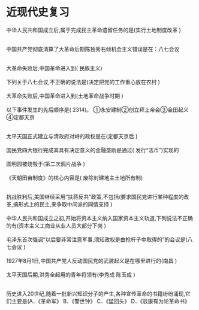 
# 近现代史复习
中华人民共和国成立后,属于完成民主革命遗留任务的是(实行土地制度改革 ) <br><br>
			
中国共产党彻底清算了大革命后期陈独秀右倾机会主义错误是在：八七会议<br><br>
			
大革命失败后,中国革命进入到( 民族主义)<br><br>
下列关于八七会议,不正确的说法是(决定把党的工作重心放在农村 )<br><br>
大革命失败后,中国革命进入到(土地革命战争时期 )<br><br>
以下事件发生的先后顺序是( 2314)。 ①永安建制②创立拜上帝会③金田起义④定都天京<br><br>
			
太平天国正式建立与清政府对峙的政权是在(定都天京后 )<br><br>
国民党四大银行完成其具有决定意义的金融垄断是通过( 发行“法币”)实现的<br><br>
圆明园被烧毁于(第二次鸦片战争 )<br><br>
《天朝田亩制度》的核心内容是( 废除封建地主土地所有制)<br><br>
			
抗战胜利后,美国继续采用“扶蒋反共”政策,不包括(要求国民党进行某种程度的改革,搞形式上的民主,来争取中间派的同情支持 )<br><br>
中华人民共和国成立之初,开始将资本主义纳入国家资本主义轨道,下列说法不正确的有(资本主义工商业从业人员大部分下岗 )<br><br>
毛泽东首次强调“以后要非常注意军事,须知政权是由枪杆子中取得的”的会议是(八七会议 )<br><br>
1927年8月1日,中国共产党人反动国民党的武装起义是在哪里进行的(南昌 )<br><br>
太平天国后期,洪秀全起用的青年将领有(李秀成 陈玉成 )<br><br>
			
历史进入20世纪,随着一批新兴知识分子的产生,各种宣传革命的书籍纷纷涌现,它们主要是(A．《革命军》 
B．《警世钟》 
C．《猛回头》 
D．《驳康有为论革命书》<br><br>
  
			